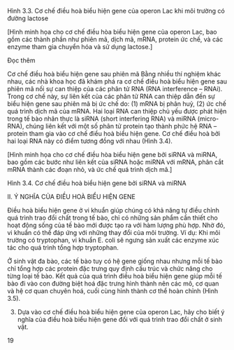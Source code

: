 Hình 3.3. Cơ chế điều hoà biểu hiện gene của operon Lac khi môi trường có đường lactose

[Hình minh họa cho cơ chế điều hòa biểu hiện gene của operon Lac, bao gồm các thành phần như phiên mã, dịch mã, mRNA, protein ức chế, và các enzyme tham gia chuyển hóa và sử dụng lactose.]

Đọc thêm

Cơ chế điều hoà biểu hiện gene sau phiên mã
Bằng nhiều thí nghiệm khác nhau, các nhà khoa học đã khám phá ra cơ chế điều hoà biểu hiện gene sau phiên mã nối sự can thiệp của các phân tử RNA (RNA interference – RNAi). Trong cơ chế này, sự liên kết của các phân tử RNA can thiệp dẫn đến sự biểu hiện gene sau phiên mã bị ức chế do: (1) mRNA bị phân huỷ, (2) ức chế quá trình dịch mã của mRNA. Hai loại RNA can thiệp chủ yếu được phát hiện trong tế bào nhân thực là siRNA (short interfering RNA) và miRNA (micro-RNA), chúng liên kết với một số phân tử protein tạo thành phức hệ RNA – protein tham gia vào cơ chế điều hoà biểu hiện gene. Cơ chế điều hoà bởi hai loại RNA này có điểm tương đồng với nhau (Hình 3.4).

[Hình minh họa cho cơ chế điều hòa biểu hiện gene bởi siRNA và miRNA, bao gồm các bước như liên kết của siRNA hoặc miRNA với mRNA, phân cắt mRNA thành các đoạn nhỏ, và ức chế quá trình dịch mã.]

Hình 3.4. Cơ chế điều hoà biểu hiện gene bởi siRNA và miRNA

II. Ý NGHĨA CỦA ĐIỀU HOÀ BIỂU HIỆN GENE

Điều hoà biểu hiện gene ở vi khuẩn giúp chúng có khả năng tự điều chỉnh quá trình trao đổi chất trong tế bào, chỉ có những sản phẩm cần thiết cho hoạt động sống của tế bào mới được tạo ra với hàm lượng phù hợp. Nhờ đó, vi khuẩn có thể đáp ứng với những thay đổi của môi trường. Ví dụ: Khi môi trường có tryptophan, vi khuẩn E. coli sẽ ngưng sản xuất các enzyme xúc tác cho quá trình tổng hợp tryptophan.

Ở sinh vật đa bào, các tế bào tuy có hệ gene giống nhau nhưng mỗi tế bào chỉ tổng hợp các protein đặc trưng quy định cấu trúc và chức năng cho từng loại tế bào. Kết quả của quá trình điều hoà biểu hiện gene giúp mỗi tế bào đi vào con đường biệt hoá đặc trưng hình thành nên các mô, cơ quan và hệ cơ quan chuyên hoá, cuối cùng hình thành cơ thể hoàn chỉnh (Hình 3.5).

3. Dựa vào cơ chế điều hoà biểu hiện gene của operon Lac, hãy cho biết ý nghĩa của điều hoà biểu hiện gene đối với quá trình trao đổi chất ở sinh vật.

19